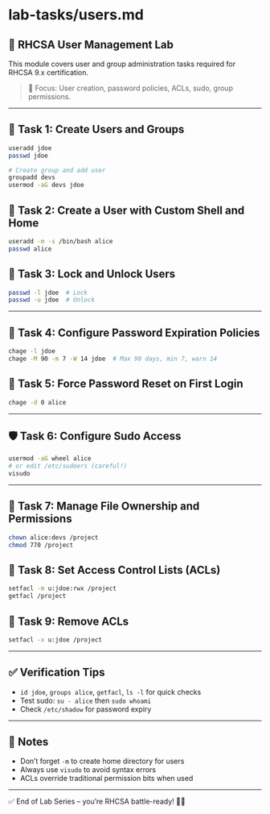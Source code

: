# lab-tasks/users.md

## 🔐 RHCSA User Management Lab

This module covers user and group administration tasks required for RHCSA 9.x certification. 

> 🎯 Focus: User creation, password policies, ACLs, sudo, group permissions.

---

## 👤 Task 1: Create Users and Groups

```bash
useradd jdoe
passwd jdoe

# Create group and add user
groupadd devs
usermod -aG devs jdoe
```

## 👥 Task 2: Create a User with Custom Shell and Home

```bash
useradd -m -s /bin/bash alice
passwd alice
```

## 👮 Task 3: Lock and Unlock Users

```bash
passwd -l jdoe  # Lock
passwd -u jdoe  # Unlock
```

---

## 🧷 Task 4: Configure Password Expiration Policies

```bash
chage -l jdoe
chage -M 90 -m 7 -W 14 jdoe  # Max 90 days, min 7, warn 14
```

## 🧷 Task 5: Force Password Reset on First Login

```bash
chage -d 0 alice
```

---

## 🛡️ Task 6: Configure Sudo Access

```bash
usermod -aG wheel alice
# or edit /etc/sudoers (careful!)
visudo
```

---

## 🧾 Task 7: Manage File Ownership and Permissions

```bash
chown alice:devs /project
chmod 770 /project
```

## 🧾 Task 8: Set Access Control Lists (ACLs)

```bash
setfacl -m u:jdoe:rwx /project
getfacl /project
```

## 🧾 Task 9: Remove ACLs

```bash
setfacl -x u:jdoe /project
```

---

## ✅ Verification Tips

* `id jdoe`, `groups alice`, `getfacl`, `ls -l` for quick checks
* Test sudo: `su - alice` then `sudo whoami`
* Check `/etc/shadow` for password expiry

---

## 📌 Notes

* Don’t forget `-m` to create home directory for users
* Always use `visudo` to avoid syntax errors
* ACLs override traditional permission bits when used

---

✅ End of Lab Series – you’re RHCSA battle-ready! 🧠💪
